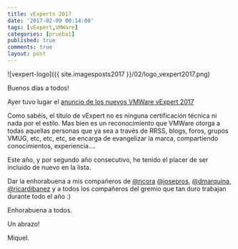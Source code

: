 ```yaml
---
title: vExperts 2017
date: '2017-02-09 00:14:00'
tags: [vExpert,VMWare]
categories: [prueba1]
published: true
comments: true
layout: post
---
```


![vexpert-logo]({{ site.imagesposts2017 }}/02/logo_vexpert2017.png)

Buenos días a todos!

Ayer tuvo lugar el [anuncio de los nuevos VMWare vExpert 2017](https://blogs.vmware.com/vmtn/2017/02/vexpert-2017-award-announcement.html)

Como sabéis, el título de vExpert no es ninguna certificación técnica ni nada por el estilo. Mas bien es un reconocimiento que VMWare otorga a todas aquellas personas que ya sea a través de RRSS, blogs, foros, grupos VMUG, etc, etc, etc, se encarga de evangelizar la marca, compartiendo conocimientos, experiencia....

Este año, y por segundo año consecutivo, he tenido el placer de ser incluido de nuevo en la lista.

Dar la enhorabuena a mis compañeros de [@ncora](https://twitter.com/ncora) [@josepros](https://twitter.com/josepros), [@dmarquina](https://twitter.com/dmarquina), [@ricardibanez](https://twitter.com/ricardibanez) y a todos los compañeros del gremio que tan duro trabajan durante todo el año :)

Enhorabuena a todos.

Un abrazo!

Miquel.


